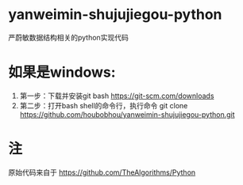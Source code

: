 # yanweimin-shujujiegou-python
严蔚敏数据结构相关的python实现代码

# 如果是windows:
1. 第一步：下载并安装git bash  https://git-scm.com/downloads
2. 第二步：打开bash shell的命令行，执行命令 git clone https://github.com/houbobhou/yanweimin-shujujiegou-python.git

# 注
原始代码来自于 https://github.com/TheAlgorithms/Python


